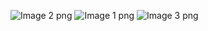 ![Image 2 png](https://github.com/user-attachments/assets/a12e72a9-3e00-4301-a391-8f14976d4dff)
![Image 1 png](https://github.com/user-attachments/assets/3b2a0f41-d7a2-419e-9287-25fb002358a5)
![Image 3 png](https://github.com/user-attachments/assets/5d3f6f22-4b53-4cd8-a19e-bd0cff17ee42)

